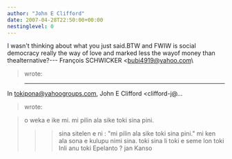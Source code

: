 ```yaml
---
author: "John E Clifford"
date: 2007-04-28T22:50:00+00:00
nestinglevel: 0
---
```

I wasn't thinking about what you just said.BTW and FWIW is social democracy really the way of love and marked less the wayof money than thealternative?---
 François SCHWICKER <[bubi4919@yahoo.com](mailto://bubi4919@yahoo.com)\
> wrote:

> ---
 In [tokipona@yahoogroups.com](mailto://tokipona@yahoogroups.com), John E Clifford <clifford-j@...
> wrote:

> 
>> 
> o weka e ike mi. mi pilin ala sike toki sina pini.
>>> sina sitelen e ni : "mi pilin ala sike toki sina pini."
>> mi ken ala sona e kulupu nimi sina. toki sina li toki e seme lon toki
> Inli anu toki Epelanto ?
>> jan Kanso
>>>